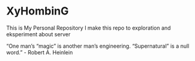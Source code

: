 # XyHombinG
This is My Personal Repository
I make this repo to exploration and eksperiment about server

“One man’s “magic” is another man’s engineering. “Supernatural” is a null word.” - Robert A. Heinlein
